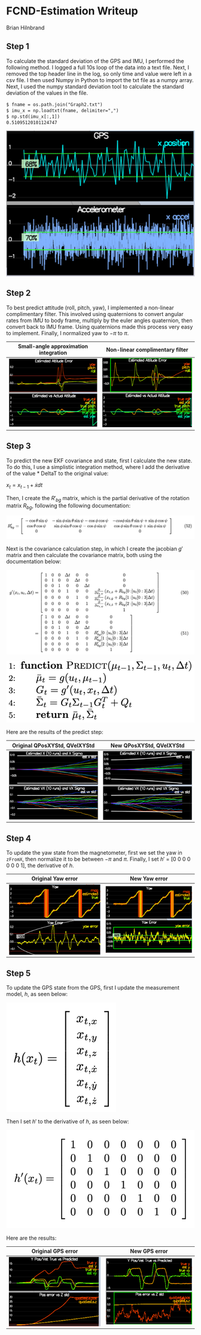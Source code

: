 # FCND-Estimation Writeup #
Brian Hilnbrand

## Step 1 ##
To calculate the standard deviation of the GPS and IMU, I performed the following method. I logged a full 10s loop of the data into a text file. Next, I removed the top header line in the log, so only time and value were left in a csv file. I then used Numpy in Python to import the txt file as a numpy array. Next, I used the numpy standard deviation tool to calculate the standard deviation of the values in the file.
```
$ fname = os.path.join("Graph2.txt")
$ imu_x = np.loadtxt(fname, delimiter=",")
$ np.std(imu_x[:,1])
0.51095120101124747
```
![Standard Deviation](./std.png?raw=true "Standard Deviation")

## Step 2 ##
To best predict attitude (roll, pitch, yaw), I implemented a non-linear complimentary filter. This involved using quaternions to convert angular rates from IMU to body frame, multiply by the euler angles quaternion, then convert back to IMU frame. Using quaternions made this process very easy to implement. Finally, I normalized yaw to $-\pi$ to $\pi$.

Small-angle approximation integration             |  Non-linear complimentary filter
:-------------------------:|:-------------------------:
![](./small-angle_approximation_integration.png)  |  ![](non-linear_complimentary_filter.png)

## Step 3 ##
To predict the new EKF covariance and state, first I calculate the new state. To do this, I use a simplistic integration method, where I add the derivative of the value * DeltaT to the original value:

$x_t = x_{t-1} + \dot xdt$

Then, I create the $R'_{bg}$ matrix, which is the partial derivative of the rotation matrix $R_{bg}$, following the following documentation:

![R Prime](./r_prime.png?raw=true "R Prime")

Next is the covariance calculation step, in which I create the jacobian $g'$ matrix and then calculate the covariance matrix, both using the documentation below:

![g Prime](./g_prime.png?raw=true "g Prime")

![EKF predict](./predict.png?raw=true "EKF predict")

Here are the results of the predict step:

Original QPosXYStd, QVelXYStd             |  New QPosXYStd, QVelXYStd
:-------------------------:|:-------------------------:
![](./QPosXYStd_old.png)  |  ![](QPosXYStd_new.png)

## Step 4 ##
To update the yaw state from the magnetometer, first we set the yaw in `zFromX`, then normalize it to be between $-\pi$ and $\pi$. Finally, I set $h'$ = [0 0 0 0 0 0 0 1], the derivative of $h$.

Original Yaw error             |  New Yaw error
:-------------------------:|:-------------------------:
![](./yaw_error_old.png)  |  ![](yaw_error_new.png)

## Step 5 ##
To update the GPS state from the GPS, first I update the measurement model, $h$, as seen below:

![GPS h](./gps_h.png?raw=true "GPS h")

Then I set $h'$ to the derivative of $h$, as seen below:

![GPS h Prime](./gps_h_prime.png?raw=true "GPS h Prime")

Here are the results:

Original GPS error             |  New GPS error
:-------------------------:|:-------------------------:
![](./gps_old.png)  |  ![](gps_new.png)
